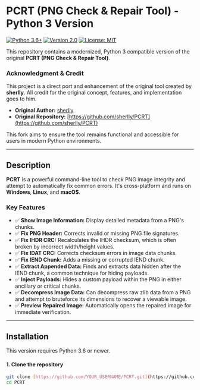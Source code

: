 # PCRT (PNG Check & Repair Tool) - Python 3 Version

[![Python 3.6+](https://img.shields.io/badge/Python-3.6+-blue.svg)](https://www.python.org/downloads/)
[![Version 2.0](https://img.shields.io/badge/Version-2.0-brightgreen.svg)]()
[![License: MIT](https://img.shields.io/badge/License-MIT-yellow.svg)](https://opensource.org/licenses/MIT)

This repository contains a modernized, Python 3 compatible version of the original **PCRT (PNG Check & Repair Tool)**.

### Acknowledgment & Credit

This project is a direct port and enhancement of the original tool created by **sherlly**. All credit for the original concept, features, and implementation goes to him.

-   **Original Author:** [sherlly](https://github.com/sherlly)
-   **Original Repository:** [https://github.com/sherlly/PCRT](https://github.com/sherlly/PCRT)

This fork aims to ensure the tool remains functional and accessible for users in modern Python environments.

---

## Description

**PCRT** is a powerful command-line tool to check PNG image integrity and attempt to automatically fix common errors. It's cross-platform and runs on **Windows**, **Linux**, and **macOS**.

### Key Features

* ✅ **Show Image Information:** Display detailed metadata from a PNG's chunks.
* ✅ **Fix PNG Header:** Corrects invalid or missing PNG file signatures.
* ✅ **Fix IHDR CRC:** Recalculates the IHDR checksum, which is often broken by incorrect width/height values.
* ✅ **Fix IDAT CRC:** Corrects checksum errors in image data chunks.
* ✅ **Fix IEND Chunk:** Adds a missing or corrupted IEND chunk.
* ✅ **Extract Appended Data:** Finds and extracts data hidden after the IEND chunk, a common technique for hiding payloads.
* ✅ **Inject Payloads:** Hides a custom payload within the PNG in either ancillary or critical chunks.
* ✅ **Decompress Image Data:** Can decompress raw zlib data from a PNG and attempt to bruteforce its dimensions to recover a viewable image.
* ✅ **Preview Repaired Image:** Automatically opens the repaired image for immediate verification.

---

## Installation

This version requires Python 3.6 or newer.

#### 1. Clone the repository

```bash
git clone [https://github.com/YOUR_USERNAME/PCRT.git](https://github.com/YOUR_USERNAME/PCRT.git)
cd PCRT